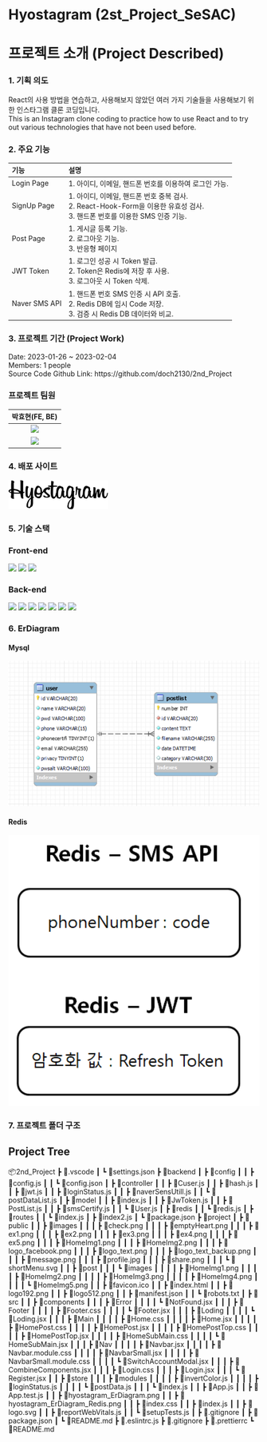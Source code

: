 <h1> Hyostagram (2st_Project_SeSAC) </h1>

<h1> 프로젝트 소개 (Project Described) </h1>
<h3> 1. 기획 의도 </h3>
React의 사용 방법을 연습하고, 사용해보지 않았던 여러 가지 기술들을 사용해보기 위한 인스타그램 클론 코딩입니다.
<br />
This is an Instagram clone coding to practice how to use React and to try out various technologies that have not been used before.

<h3> 2. 주요 기능 </h3>

|기능| 설명|
|:---|:---|
|Login Page|1. 아이디, 이메일, 핸드폰 번호를 이용하여 로그인 가능.|
|SignUp Page|1. 아이디, 이메일, 핸드폰 번호 중복 검사.<br>2. React-Hook-Form을 이용한 유효성 검사.<br>3. 핸드폰 번호를 이용한 SMS 인증 기능.|
|Post Page|1. 게시글 등록 기능.<br>2. 로그아웃 기능.<br>3. 반응형 페이지|
|JWT Token|1. 로그인 성공 시 Token 발급.<br>2. Token은 Redis에 저장 후 사용.<br>3. 로그아웃 시 Token 삭제.|
|Naver SMS API|1. 핸드폰 번호 SMS 인증 시 API 호출.<br>2. Redis DB에 임시 Code 저장.<br>3. 검증 시 Redis DB 데이터와 비교.|

<h3> 3. 프로젝트 기간 (Project Work) </h3>
Date: 2023-01-26 ~ 2023-02-04<br />
Members: 1 people<br />
Source Code Github Link: https://github.com/doch2130/2nd_Project

<h3> 프로젝트 팀원 </h3>

|박효현(FE, BE)| 
|:---:|
|<img src="https://avatars.githubusercontent.com/u/116782344?v=4" width="100" >| 
|<a href="https://github.com/doch2130"><img src="https://img.shields.io/badge/GitHub-181717?style=plastic&logo=GitHub&logoColor=white"/></a>| 

<h3> 4. 배포 사이트 </h3>
<a href="http://101.101.210.118:3000/"><img src="/project/public/images/logo_text.png" style="width: 200px;" /></a>

<h3> 5. 기술 스택 </h3>
<h3> Front-end </h3>
<div>
<img src="https://img.shields.io/badge/-React-blue"/>
<img src="https://img.shields.io/badge/-Redux-darkblue"/>
<img src="https://img.shields.io/badge/-Bootstrap v5-purple"/>
</div>

<h3> Back-end </h3>

<div>
<img src="https://img.shields.io/badge/Node.js-339933?style=plastic&logo=Node.js&logoColor=white"/>
<img src="https://img.shields.io/badge/-MySQL-blue"/>
<img src="https://img.shields.io/badge/-Sequelize-blue"/>
<img src="https://img.shields.io/badge/-Redis-red"/>
<img src="https://img.shields.io/badge/-JWToken-purple"/>
<img src="https://img.shields.io/badge/-crypto.pbkdf2-orange"/>
<img src="https://img.shields.io/badge/-Naver SMS API-brightGreen"/>
</div>

<h3> 6. ErDiagram</h3>
<h4> Mysql </h4>
<img style="width: 700px" src="/project/src/hyostagram_ErDiagram.png">

<h4> Redis </h4>
<img style="width: 700px" src="/project/src/hyostagram_ErDiagram_Redis.png">

<h3> 7. 프로젝트 폴더 구조 </h3>

## Project Tree   
📦2nd_Project
 ┣ 📂.vscode
 ┃ ┗ 📜settings.json
 ┣ 📂backend
 ┃ ┣ 📂config
 ┃ ┃ ┣ 📜config.js
 ┃ ┃ ┗ 📜config.json
 ┃ ┣ 📂controller
 ┃ ┃ ┣ 📜Cuser.js
 ┃ ┃ ┣ 📜hash.js
 ┃ ┃ ┣ 📜jwt.js
 ┃ ┃ ┣ 📜loginStatus.js
 ┃ ┃ ┣ 📜naverSensUtill.js
 ┃ ┃ ┗ 📜postDataList.js
 ┃ ┣ 📂model
 ┃ ┃ ┣ 📜index.js
 ┃ ┃ ┣ 📜JwToken.js
 ┃ ┃ ┣ 📜PostList.js
 ┃ ┃ ┣ 📜smsCertify.js
 ┃ ┃ ┗ 📜User.js
 ┃ ┣ 📂redis
 ┃ ┃ ┗ 📜redis.js
 ┃ ┣ 📂routes
 ┃ ┃ ┗ 📜index.js
 ┃ ┣ 📜index2.js
 ┃ ┗ 📜package.json
 ┣ 📂project
 ┃ ┣ 📂public
 ┃ ┃ ┣ 📂images
 ┃ ┃ ┃ ┣ 📜check.png
 ┃ ┃ ┃ ┣ 📜emptyHeart.png
 ┃ ┃ ┃ ┣ 📜ex1.png
 ┃ ┃ ┃ ┣ 📜ex2.png
 ┃ ┃ ┃ ┣ 📜ex3.png
 ┃ ┃ ┃ ┣ 📜ex4.png
 ┃ ┃ ┃ ┣ 📜ex5.png
 ┃ ┃ ┃ ┣ 📜HomeImg1.png
 ┃ ┃ ┃ ┣ 📜HomeImg2.png
 ┃ ┃ ┃ ┣ 📜logo_facebook.png
 ┃ ┃ ┃ ┣ 📜logo_text.png
 ┃ ┃ ┃ ┣ 📜logo_text_backup.png
 ┃ ┃ ┃ ┣ 📜message.png
 ┃ ┃ ┃ ┣ 📜profile.jpg
 ┃ ┃ ┃ ┣ 📜share.png
 ┃ ┃ ┃ ┗ 📜shortMenu.svg
 ┃ ┃ ┣ 📂post
 ┃ ┃ ┃ ┗ 📂images
 ┃ ┃ ┃ ┃ ┣ 📜HomeImg1.png
 ┃ ┃ ┃ ┃ ┣ 📜HomeImg2.png
 ┃ ┃ ┃ ┃ ┣ 📜HomeImg3.png
 ┃ ┃ ┃ ┃ ┣ 📜HomeImg4.png
 ┃ ┃ ┃ ┃ ┗ 📜HomeImg5.png
 ┃ ┃ ┣ 📜favicon.ico
 ┃ ┃ ┣ 📜index.html
 ┃ ┃ ┣ 📜logo192.png
 ┃ ┃ ┣ 📜logo512.png
 ┃ ┃ ┣ 📜manifest.json
 ┃ ┃ ┗ 📜robots.txt
 ┃ ┣ 📂src
 ┃ ┃ ┣ 📂components
 ┃ ┃ ┃ ┣ 📂Error
 ┃ ┃ ┃ ┃ ┗ 📜NotFound.jsx
 ┃ ┃ ┃ ┣ 📂Footer
 ┃ ┃ ┃ ┃ ┣ 📜Footer.css
 ┃ ┃ ┃ ┃ ┗ 📜Footer.jsx
 ┃ ┃ ┃ ┣ 📂Loding
 ┃ ┃ ┃ ┃ ┗ 📜Loding.jsx
 ┃ ┃ ┃ ┣ 📂Main
 ┃ ┃ ┃ ┃ ┣ 📜Home.css
 ┃ ┃ ┃ ┃ ┣ 📜Home.jsx
 ┃ ┃ ┃ ┃ ┣ 📜HomePost.css
 ┃ ┃ ┃ ┃ ┣ 📜HomePost.jsx
 ┃ ┃ ┃ ┃ ┣ 📜HomePostTop.css
 ┃ ┃ ┃ ┃ ┣ 📜HomePostTop.jsx
 ┃ ┃ ┃ ┃ ┣ 📜HomeSubMain.css
 ┃ ┃ ┃ ┃ ┗ 📜HomeSubMain.jsx
 ┃ ┃ ┃ ┣ 📂Nav
 ┃ ┃ ┃ ┃ ┣ 📜Navbar.jsx
 ┃ ┃ ┃ ┃ ┣ 📜Navbar.module.css
 ┃ ┃ ┃ ┃ ┣ 📜NavbarSmall.jsx
 ┃ ┃ ┃ ┃ ┣ 📜NavbarSmall.module.css
 ┃ ┃ ┃ ┃ ┗ 📜SwitchAccountModal.jsx
 ┃ ┃ ┃ ┣ 📜CombineComponents.jsx
 ┃ ┃ ┃ ┣ 📜Login.css
 ┃ ┃ ┃ ┣ 📜Login.jsx
 ┃ ┃ ┃ ┗ 📜Register.jsx
 ┃ ┃ ┣ 📂store
 ┃ ┃ ┃ ┣ 📂modules
 ┃ ┃ ┃ ┃ ┣ 📜invertColor.js
 ┃ ┃ ┃ ┃ ┣ 📜loginStatus.js
 ┃ ┃ ┃ ┃ ┗ 📜postData.js
 ┃ ┃ ┃ ┗ 📜index.js
 ┃ ┃ ┣ 📜App.js
 ┃ ┃ ┣ 📜App.test.js
 ┃ ┃ ┣ 📜hyostagram_ErDiagram.png
 ┃ ┃ ┣ 📜hyostagram_ErDiagram_Redis.png
 ┃ ┃ ┣ 📜index.css
 ┃ ┃ ┣ 📜index.js
 ┃ ┃ ┣ 📜logo.svg
 ┃ ┃ ┣ 📜reportWebVitals.js
 ┃ ┃ ┗ 📜setupTests.js
 ┃ ┣ 📜.gitignore
 ┃ ┣ 📜package.json
 ┃ ┗ 📜README.md
 ┣ 📜.eslintrc.js
 ┣ 📜.gitignore
 ┣ 📜.prettierrc
 ┗ 📜README.md
 